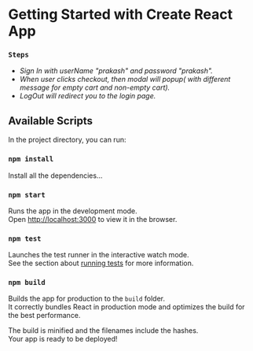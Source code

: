 # Getting Started with Create React App

### `Steps`
- _Sign In with userName "prakash" and password "prakash"._
- _When user clicks checkout, then modal will popup( with different message for empty cart and non-empty cart)._
- _LogOut will redirect you to the login page._


## Available Scripts

In the project directory, you can run:

### `npm install`

Install all the dependencies...

### `npm start`

Runs the app in the development mode.\
Open [http://localhost:3000](http://localhost:3000) to view it in the browser.

### `npm test`

Launches the test runner in the interactive watch mode.\
See the section about [running tests](https://facebook.github.io/create-react-app/docs/running-tests) for more information.

### `npm build`

Builds the app for production to the `build` folder.\
It correctly bundles React in production mode and optimizes the build for the best performance.

The build is minified and the filenames include the hashes.\
Your app is ready to be deployed!